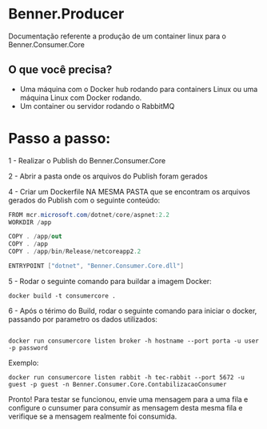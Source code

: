 # Benner.Producer

Documentação referente a produção de um container linux para o Benner.Consumer.Core

## O que você precisa?

- Uma máquina com o Docker hub rodando para containers Linux ou uma máquina Linux com Docker rodando.
- Um container ou servidor rodando o RabbitMQ

# Passo a passo:

1 - Realizar o Publish do Benner.Consumer.Core

2 - Abrir a pasta onde os arquivos do Publish foram gerados

4 - Criar um Dockerfile NA MESMA PASTA que se encontram os arquivos gerados do Publish com o seguinte conteúdo:

```csharp
FROM mcr.microsoft.com/dotnet/core/aspnet:2.2
WORKDIR /app

COPY . /app/out
COPY . /app
COPY . /app/bin/Release/netcoreapp2.2

ENTRYPOINT ["dotnet", "Benner.Consumer.Core.dll"]
```

5 - Rodar o seguinte comando para buildar a imagem Docker:
```shell
docker build -t consumercore .
```

6 - Após o térimo do Build, rodar o seguinte comando para iniciar o docker, passando por parametro os dados utilizados:
```shell

docker run consumercore listen broker -h hostname --port porta -u user -p password

```
Exemplo: 
```shell
docker run consumercore listen rabbit -h tec-rabbit --port 5672 -u guest -p guest -n Benner.Consumer.Core.ContabilizacaoConsumer

```

Pronto! Para testar se funcionou, envie uma mensagem para a uma fila e configure o cunsumer para consumir as mensagem desta mesma fila e verifique se a mensagem realmente foi consumida.